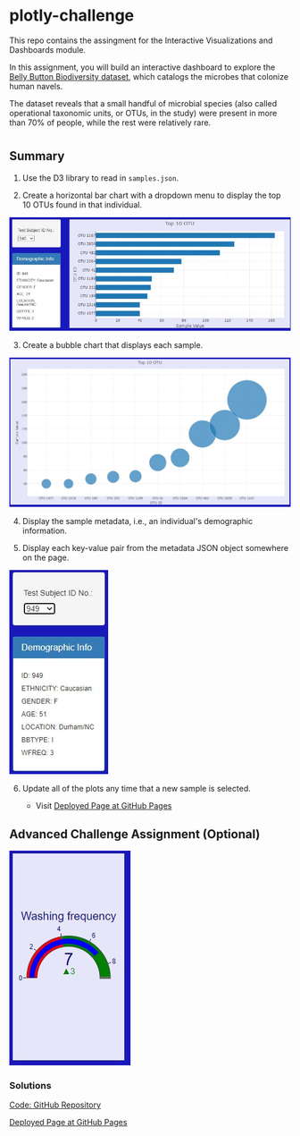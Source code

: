 # plotly-challenge
 This repo contains the assingment for  the Interactive Visualizations and Dashboards module.

 In this assignment, you will build an interactive dashboard to explore the [Belly Button Biodiversity dataset](http://robdunnlab.com/projects/belly-button-biodiversity/), which catalogs the microbes that colonize human navels.

The dataset reveals that a small handful of microbial species (also called operational taxonomic units, or OTUs, in the study) were present in more than 70% of people, while the rest were relatively rare.
#
## Summary

1. Use the D3 library to read in `samples.json`.

2. Create a horizontal bar chart with a dropdown menu to display the top 10 OTUs found in that individual.

![BarChart and DropDown Button](/images/BarChart.JPG)

3. Create a bubble chart that displays each sample.

![Bubble Chart](.\images\BubbleChart.JPG)

4. Display the sample metadata, i.e., an individual's demographic information.

5. Display each key-value pair from the metadata JSON object somewhere on the page.

![Demographic Info](.\images\DemographicInfo.JPG)

6. Update all of the plots any time that a new sample is selected.

    * Visit [Deployed Page at GitHub Pages](https://lf-ruiz.github.io/plotly-challenge/)

## Advanced Challenge Assignment (Optional)

![Gauge Chart](.\images\GaugeChart.JPG)


 ### Solutions
[Code: GitHub Repository](https://github.com/LF-Ruiz/plotly-challenge)

[Deployed Page at GitHub Pages](https://lf-ruiz.github.io/plotly-challenge/)